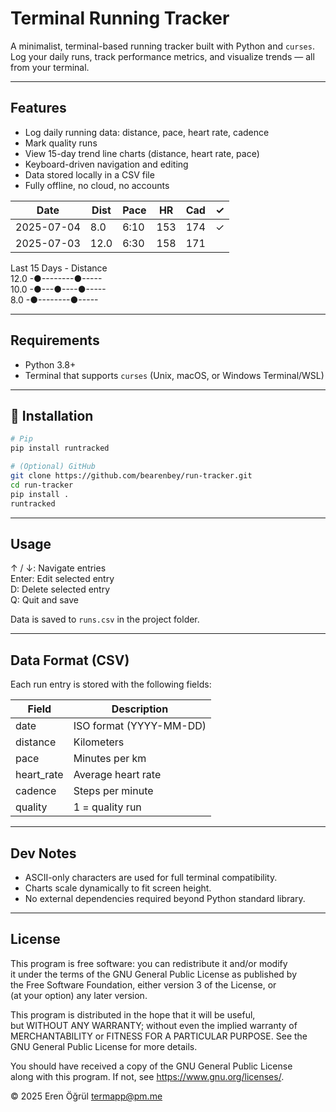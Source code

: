 # Terminal Running Tracker

A minimalist, terminal-based running tracker built with Python and `curses`. Log your daily runs, track performance metrics, and visualize trends — all from your terminal.

---

## Features

- Log daily running data: distance, pace, heart rate, cadence
- Mark quality runs
- View 15-day trend line charts (distance, heart rate, pace)
- Keyboard-driven navigation and editing
- Data stored locally in a CSV file
- Fully offline, no cloud, no accounts

| Date       | Dist | Pace | HR  | Cad | ✓ |
|------------|------|------|-----|-----|---|
| 2025-07-04 |  8.0 | 6:10 | 153 | 174 | ✓ |
| 2025-07-03 | 12.0 | 6:30 | 158 | 171 |   |

Last 15 Days - Distance  
12.0 -●--------●-----  
10.0 -●---●----●-----  
 8.0 -●--------●-----

---

## Requirements

- Python 3.8+
- Terminal that supports `curses` (Unix, macOS, or Windows Terminal/WSL)

---

## 🚀 Installation

```bash
# Pip
pip install runtracked

# (Optional) GitHub
git clone https://github.com/bearenbey/run-tracker.git
cd run-tracker
pip install .
runtracked
```

---

## Usage

↑ / ↓: Navigate entries  
Enter: Edit selected entry  
D: Delete selected entry  
Q: Quit and save  

Data is saved to `runs.csv` in the project folder.

---

## Data Format (CSV)

Each run entry is stored with the following fields:

| Field        | Description             |
|--------------|-------------------------|
| date         | ISO format (YYYY-MM-DD) |
| distance     | Kilometers              |
| pace         | Minutes per km          |
| heart_rate   | Average heart rate      |
| cadence      | Steps per minute        |
| quality      | 1 = quality run         |

---

## Dev Notes

- ASCII-only characters are used for full terminal compatibility.
- Charts scale dynamically to fit screen height.
- No external dependencies required beyond Python standard library.

---

## License

This program is free software: you can redistribute it and/or modify  
it under the terms of the GNU General Public License as published by  
the Free Software Foundation, either version 3 of the License, or  
(at your option) any later version.

This program is distributed in the hope that it will be useful,  
but WITHOUT ANY WARRANTY; without even the implied warranty of  
MERCHANTABILITY or FITNESS FOR A PARTICULAR PURPOSE. See the  
GNU General Public License for more details.

You should have received a copy of the GNU General Public License  
along with this program. If not, see <https://www.gnu.org/licenses/>.

© 2025 Eren Öğrül [termapp@pm.me](mailto:termapp@pm.me)




